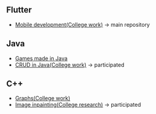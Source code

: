 ## Flutter

* [Mobile development(College work)](https://github.com/MysteRys337/LDDM-PUC2021) -> main repository 

## Java

* [Games made in Java](https://github.com/MysteRys337/EclipseJogos)
* [CRUD in Java(College work)](https://github.com/solid-titans/AEDs3) -> participated

## C++ 

* [Graphs(College work)](https://github.com/MysteRys337/graph_algorithms_in_cpp)
* [Image inpainting(College research)](https://github.com/solid-titans/image-inpaiting-in-cpp) -> participated
